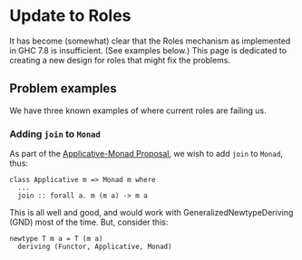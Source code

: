 # Update to Roles


It has become (somewhat) clear that the Roles mechanism as implemented in GHC 7.8 is insufficient. (See examples below.) This page is dedicated to creating a new design for roles that might fix the problems.

## Problem examples


We have three known examples of where current roles are failing us.

### Adding `join` to `Monad`


As part of the [ Applicative-Monad Proposal](http://www.haskell.org/haskellwiki/Functor-Applicative-Monad_Proposal), we wish to add `join` to `Monad`, thus:

```wiki
class Applicative m => Monad m where
  ...
  join :: forall a. m (m a) -> m a
```


This is all well and good, and would work with GeneralizedNewtypeDeriving (GND) most of the time. But, consider this:

```wiki
newtype T m a = T (m a)
  deriving (Functor, Applicative, Monad)
```